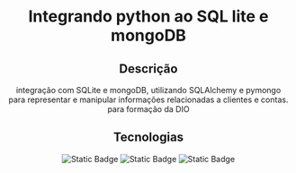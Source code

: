 <div align="center">
  <h1>Integrando python ao SQL lite e mongoDB</h1>

  ## Descrição
 integração com SQLite e mongoDB, utilizando SQLAlchemy e pymongo para representar e manipular informações relacionadas a clientes e contas. para formação da DIO
 

  ## Tecnologias
  ![Static Badge](https://img.shields.io/badge/Python-3-blue)
  ![Static Badge](https://img.shields.io/badge/Pymongo-3.11.4-orange)
  ![Static Badge](https://img.shields.io/badge/SQLAlchemy-1.4.0-blue)

</div>